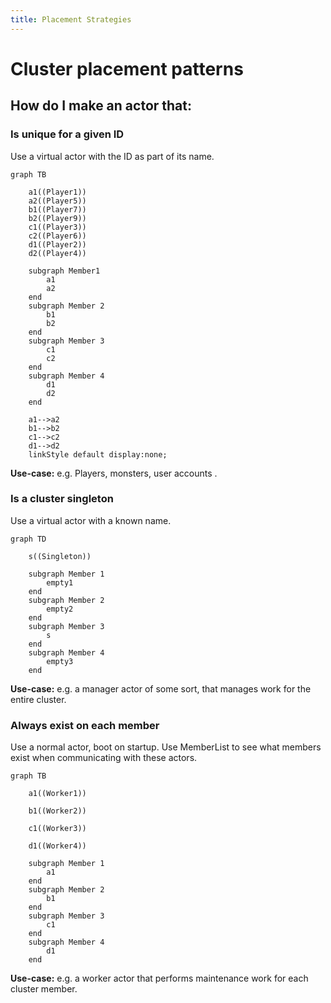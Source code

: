 ```yaml
---
title: Placement Strategies
---
```


# Cluster placement patterns

## How do I make an actor that:

### Is unique for a given ID

Use a virtual actor with the ID as part of its name.

```mermaid
graph TB

    a1((Player1))
    a2((Player5))
    b1((Player7))
    b2((Player9))
    c1((Player3))
    c2((Player6))
    d1((Player2))
    d2((Player4))

    subgraph Member1
        a1
        a2
    end
    subgraph Member 2
        b1
        b2
    end
    subgraph Member 3
        c1
        c2
    end
    subgraph Member 4
        d1
        d2
    end

    a1-->a2
    b1-->b2
    c1-->c2
    d1-->d2
    linkStyle default display:none;
```

**Use-case:** e.g. Players, monsters, user accounts .

### Is a cluster singleton

Use a virtual actor with a known name.

```mermaid
graph TD

    s((Singleton))

    subgraph Member 1
        empty1
    end
    subgraph Member 2
        empty2
    end
    subgraph Member 3
        s
    end
    subgraph Member 4
        empty3
    end
```

**Use-case:** e.g. a manager actor of some sort, that manages work for the entire cluster.

### Always exist on each member

Use a normal actor, boot on startup.
Use MemberList to see what members exist when communicating with these actors.

```mermaid
graph TB

    a1((Worker1))

    b1((Worker2))

    c1((Worker3))

    d1((Worker4))

    subgraph Member 1
        a1
    end
    subgraph Member 2
        b1
    end
    subgraph Member 3
        c1
    end
    subgraph Member 4
        d1
    end
```

**Use-case:** e.g. a worker actor that performs maintenance work for each cluster member.
